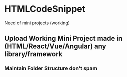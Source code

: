 # HTMLCodeSnippet
Need of mini projects (working)

## Upload Working Mini Project made in (HTML/React/Vue/Angular) any library/framework


### Maintain Folder Structure don't spam
